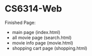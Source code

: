 # CS6314-Web
Finished Page:

- main page (index.html)
- all movie page (search.html)
- movie info page (movie.html)
- shopping cart page (shopping.html)